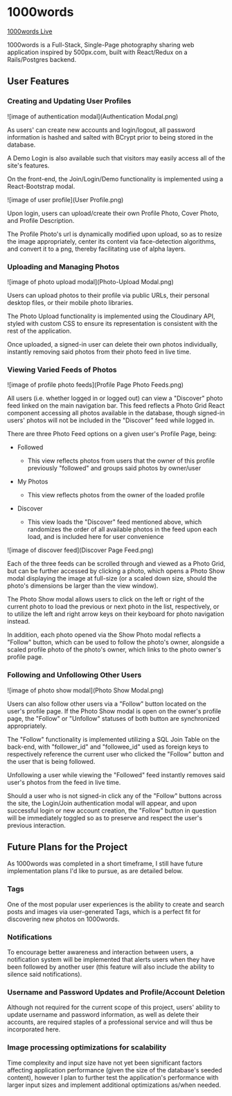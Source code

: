 # **1000words**

[1000words Live][1000words]

[1000words]: http://one-thousand-words.herokuapp.com/

1000words is a Full-Stack, Single-Page photography sharing web application inspired by 500px.com, built with React/Redux on a Rails/Postgres backend.

## User Features

### Creating and Updating User Profiles

![image of authentication modal](Authentication Modal.png)

As users' can create new accounts and login/logout, all password information is hashed and salted with BCrypt prior to being stored in the database.

A Demo Login is also available such that visitors may easily access all of the site's features.

On the front-end, the Join/Login/Demo functionality is implemented using a React-Bootstrap modal.

![image of user profile](User Profile.png)


Upon login, users can upload/create their own Profile Photo, Cover Photo, and Profile Description.

The Profile Photo's url is dynamically modified upon upload, so as to resize the image appropriately, center its content via face-detection algorithms, and convert it to a png, thereby facilitating use of alpha layers.

### Uploading and Managing Photos

![image of photo upload modal](Photo-Upload Modal.png)

Users can upload photos to their profile via public URLs, their personal desktop files, or their mobile photo libraries.

The Photo Upload functionality is implemented using the Cloudinary API, styled with custom CSS to ensure its representation is consistent with the rest of the application.

Once uploaded, a signed-in user can delete their own photos individually, instantly removing said photos from their photo feed in live time.

### Viewing Varied Feeds of Photos

![image of profile photo feeds](Profile Page Photo Feeds.png)


All users (i.e. whether logged in or logged out) can view a "Discover" photo feed linked on the main navigation bar. This feed reflects a Photo Grid React component accessing all photos available in the database, though signed-in users' photos will not be included in the "Discover" feed while logged in.

There are three Photo Feed options on a given user's Profile Page, being:

  - Followed

    + This view reflects photos from users that the owner of this profile previously "followed" and groups said photos by owner/user


  - My Photos

    + This view reflects photos from the owner of the loaded profile


  - Discover

    + This view loads the "Discover" feed mentioned above, which randomizes the order of all available photos in the feed upon each load, and is included here for user convenience


![image of discover feed](Discover Page Feed.png)


Each of the three feeds can be scrolled through and viewed as a Photo Grid, but can be further accessed by clicking a photo, which opens a Photo Show modal displaying the image at full-size (or a scaled down size, should the photo's dimensions be larger than the view window).

The Photo Show modal allows users to click on the left or right of the current photo to load the previous or next photo in the list, respectively, or to utilize the left and right arrow keys on their keyboard for photo navigation instead.

In addition, each photo opened via the Show Photo modal reflects a "Follow" button, which can be used to follow the photo's owner, alongside a scaled profile photo of the photo's owner, which links to the photo owner's profile page.

### Following and Unfollowing Other Users

![image of photo show modal](Photo Show Modal.png)


Users can also follow other users via a "Follow" button located on the user's profile page. If the Photo Show modal is open on the owner's profile page, the "Follow" or "Unfollow" statuses of both button are synchronized appropriately.

The "Follow" functionality is implemented utilizing a SQL Join Table on the back-end, with "follower_id" and "followee_id" used as foreign keys to respectively reference the current user who clicked the "Follow" button and the user that is being followed.

Unfollowing a user while viewing the "Followed" feed instantly removes said user's photos from the feed in live time.

Should a user who is not signed-in click any of the "Follow" buttons across the site, the Login/Join authentication modal will appear, and upon successful login or new account creation, the "Follow" button in question will be immediately toggled so as to preserve and respect the user's previous interaction.

## Future Plans for the Project

As 1000words was completed in a short timeframe, I still have future implementation plans I'd like to pursue, as are detailed below.

### Tags

One of the most popular user experiences is the ability to create and search posts and images via user-generated Tags, which is a perfect fit for discovering new photos on 1000words.

### Notifications

To encourage better awareness and interaction between users, a notification system will be implemented that alerts users when they have been followed by another user (this feature will also include the ability to silence said notifications).

### Username and Password Updates and Profile/Account Deletion

Although not required for the current scope of this project, users' ability to update username and password information, as well as delete their accounts, are required staples of a professional service and will thus be incorporated here.

### Image processing optimizations for scalability

Time complexity and input size have not yet been significant factors affecting application performance (given the size of the database's seeded content), however I plan to further test the application's performance with larger input sizes and implement additional optimizations as/when needed.
